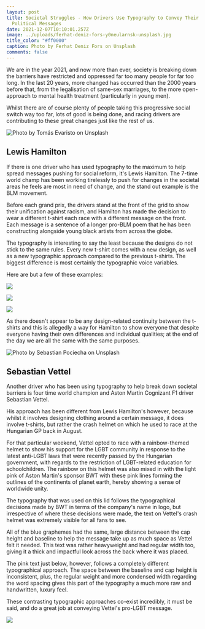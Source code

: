 ```yaml
---
layout: post
title: Societal Struggles - How Drivers Use Typography to Convey Their Social &
  Political Messages
date: 2021-12-07T10:10:01.257Z
image: ../uploads/ferhat-deniz-fors-y0neularnsk-unsplash.jpg
title_color: "#ff0000"
caption: Photo by Ferhat Deniz Fors on Unsplash
comments: false
---
```

We are in the year 2021, and now more than ever, society is breaking down the barriers have restricted and oppressed far too many people for far too long. In the last 20 years, more changed has occurred than the 2000 years before that, from the legalisation of same-sex marriages, to the more open-approach to mental health treatment (particularly in young men).

Whilst there are of course plenty of people taking this progressive social switch way too far, lots of good is being done, and racing drivers are contributing to these great changes just like the rest of us.

![Photo by Tomás Evaristo on Unsplash](../uploads/tomas-evaristo-ma6dyih8xwm-unsplash.jpg)

## Lewis Hamilton

If there is one driver who has used typography to the maximum to help spread messages pushing for social reform, it's Lewis Hamilton. The 7-time world champ has been working tirelessly to push for changes in the societal areas he feels are most in need of change, and the stand out example is the BLM movement. 

Before each grand prix, the drivers stand at the front of the grid to show their unification against racism, and Hamilton has made the decision to wear a different t-shirt each race with a different message on the front. Each message is a sentence of a longer pro-BLM poem that he has been constructing alongside young black artists from across the globe. 

The typography is interesting to say the least because the designs do not stick to the same rules. Every new t-shirt comes with a new design, as well as a new typographic approach compared to the previous t-shirts. The biggest difference is most certainly the typographic voice variables. 

Here are but a few of these examples:

![](../uploads/blm-t-shirt-1.jpg)

![](../uploads/blm-t-shirt-2.jpg)

![](../uploads/blm-t-shirt-3.jpeg)

As there doesn't appear to be any design-related continuity between the t-shirts and this is allegedly a way for Hamilton to show everyone that despite everyone having their own differences and individual qualities; at the end of the day we are all the same with the same purposes. 

![Photo by Sebastian Pociecha on Unsplash](../uploads/sebastian-pociecha-fopee0tpcbo-unsplash.jpg)

## Sebastian Vettel

Another driver who has been using typography to help break down societal barriers is four time world champion and Aston Martin Cognizant F1 driver Sebastian Vettel. 

His approach has been different from Lewis Hamilton's however, because whilst it involves designing clothing around a certain message, it does involve t-shirts, but rather the crash helmet on which he used to race at the Hungarian GP back in August. 

For that particular weekend, Vettel opted to race with a rainbow-themed helmet to show his support for the LGBT community in response to the latest anti-LGBT laws that were recently passed by the Hungarian government, with regards to the restriction of LGBT-related education for schoolchildren. The rainbow on this helmet was also mixed in with the light pink of Aston Martin's sponsor BWT with these pink lines forming the outlines of the continents of planet earth, hereby showing a sense of worldwide unity.

The typography that was used on this lid follows the typographical decisions made by BWT in terms of the company's name in logo, but irrespective of where these decisions were made, the text on Vettel's crash helmet was extremely visible for all fans to see.

All of the blue graphemes had the same, large distance between the cap height and baseline to help the message  take up as much space as Vettel felt it needed. This text was rather heavyweight and had regular width too, giving it a thick and impactful look across the back where it was placed.

The pink text just below, however, follows a completely different typographical approach. The space between the baseline and cap height is inconsistent, plus, the regular weight and more condensed width regarding the word spacing gives this part of the typography a much more raw and handwritten, luxury feel.

These contrasting typographic approaches co-exist incredibly, it must be said, and do a great job at conveying Vettel's pro-LGBT message. 

![](../uploads/vettels-lid.jpg)